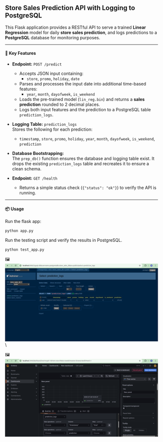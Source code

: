 ## Store Sales Prediction API with Logging to PostgreSQL

This Flask application provides a RESTful API to serve a trained **Linear Regression** model for daily **store sales prediction**, and logs predictions to a **PostgreSQL** database for monitoring purposes.

---

#### 🚀 Key Features

- **Endpoint:** `POST /predict`  
  - Accepts JSON input containing:
    - `store`, `promo`, `holiday`, `date`
  - Parses and processes the input date into additional time-based features:
    - `year`, `month`, `dayofweek`, `is_weekend`
  - Loads the pre-trained model (`lin_reg.bin`) and returns a **sales prediction** rounded to 2 decimal places.
  - Logs both input features and the prediction to a PostgreSQL table `prediction_logs`.

- **Logging Table:** `prediction_logs`  
  Stores the following for each prediction:
  - `timestamp`, `store`, `promo`, `holiday`, `year`, `month`, `dayofweek`, `is_weekend`, `prediction`

- **Database Bootstrapping:**  
  The `prep_db()` function ensures the database and logging table exist. It drops the existing `prediction_logs` table and recreates it to ensure a clean schema.

- **Endpoint:** `GET /health`  
  - Returns a simple status check (`{"status": "ok"}`) to verify the API is running.

---


#### 📦 Usage
Run the flask app:
```bash
python app.py
```

Run the testing script and verify the results in PostgreSQL.
```bash
python test_app.py
```
🖼️ <img src="./../results_images/8-adminer-service-provder.png" alt="ML Workflow" width="600"/>\

🖼️ <img src="./../results_images/9-gr-dash-service-provider.png" alt="ML Workflow" width="600"/>


